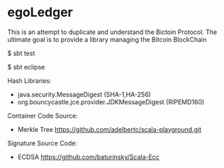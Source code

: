 egoLedger
=========

This is an attempt to duplicate and understand the Bictoin Protocol. The ultimate goal is to provide a library managing the Bitcoin BlockChain

$ sbt test

$ sbt eclipse


Hash Libraries:
- java.security.MessageDigest (SHA-1,HA-256)
- org.bouncycastle.jce.provider.JDKMessageDigest (RIPEMD160)

Container Code Source:
- Merkle Tree https://github.com/adelbertc/scala-playground.git

Signature Source Code:
- ECDSA https://github.com/baturinsky/Scala-Ecc
